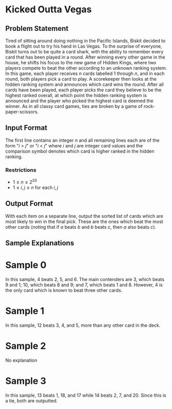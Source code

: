 Kicked Outta Vegas
==================

Problem Statement
-----------------
Tired of sitting around doing nothing in the Pacific Islands, Biskit decided to book a flight out to try his hand in Las Vegas. To the surprise of everyone, Biskit turns out to be quite a card shark, with the ability to remember every card that has been played in a round. After winning every other game in the house, he shifts his focus to the new game of Hidden Kings, where two players compete to beat the other according to an unknown ranking system. In this game, each player receives $n$ cards labelled $1$ through $n$, and in each round, both players pick a card to play. A scorekeeper then looks at the hidden ranking system and announces which card wins the round. After all cards have been played, each player picks the card they believe to be the highest ranked overall, at which point the hidden ranking system is announced and the player who picked the highest card is deemed the winner. As in all classy card games, ties are broken by a game of rock-paper-scissors.

Input Format
------------
The first line contains an integer $n$ and all remaining lines each are of the form "$i$ > $j$" or "$i$ < $j$" where $i$ and $j$ are integer card values and the comparison symbol denotes which card is higher ranked in the hidden ranking.

### Restrictions
* $1 \leq n \leq 2^20$
* $1 \leq i,j \leq n$ for each $i,j$

Output Format
-------------
With each item on a separate line, output the sorted list of cards which are most likely to win in the final pick. These are the ones which beat the most other cards (noting that if $a$ beats $b$ and $b$ beats $c$, then $a$ also beats $c$).

Sample Explanations
-------------------

# Sample 0

In this sample, 4 beats 2, 5, and 6. The main contenders are 3, which beats 9 and 1; 10, which beats 8 and 9; and 7, which beats 1 and 8. However, 4 is the only card which is known to beat three other cards.

# Sample 1

In this sample, 12 beats 3, 4, and 5, more than any other card in the deck.

# Sample 2

No explanation

# Sample 3

In this sample, 13 beats 1, 18, and 17 while 14 beats 2, 7, and 20. Since this is a tie, both are outputted.
